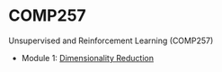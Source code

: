 # COMP257
Unsupervised and Reinforcement Learning (COMP257)

- Module 1: [Dimensionality Reduction](./Dimensionality%20Reduction/OscarUmanaCOMP257001_Lab1.ipynb)